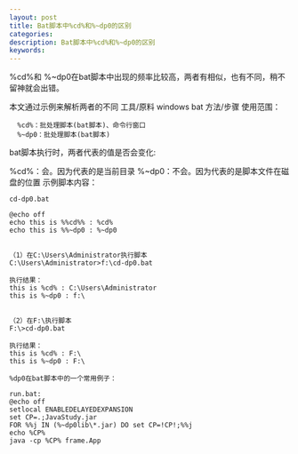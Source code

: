 ```yaml
---
layout: post
title: Bat脚本中%cd%和%~dp0的区别
categories:
description: Bat脚本中%cd%和%~dp0的区别
keywords:
---
```


%cd%和 %~dp0在bat脚本中出现的频率比较高，两者有相似，也有不同，稍不留神就会出错。

本文通过示例来解析两者的不同
工具/原料
windows
bat
方法/步骤
使用范围：
```  
  %cd%：批处理脚本(bat脚本)、命令行窗口
  %~dp0：批处理脚本(bat脚本)
```
bat脚本执行时，两者代表的值是否会变化:

%cd%：会。因为代表的是当前目录
%~dp0：不会。因为代表的是脚本文件在磁盘的位置
示例脚本内容：
```
cd-dp0.bat

@echo off
echo this is %%cd%% : %cd%
echo this is %%~dp0 : %~dp0


（1）在C:\Users\Administrator执行脚本
C:\Users\Administrator>f:\cd-dp0.bat

执行结果：
this is %cd% : C:\Users\Administrator
this is %~dp0 : f:\


（2）在F:\执行脚本
F:\>cd-dp0.bat

执行结果：
this is %cd% : F:\
this is %~dp0 : F:\

%dp0在bat脚本中的一个常用例子：

run.bat:
@echo off
setlocal ENABLEDELAYEDEXPANSION
set CP=.;JavaStudy.jar
FOR %%j IN (%~dp0lib\*.jar) DO set CP=!CP!;%%j
echo %CP%
java -cp %CP% frame.App
```
